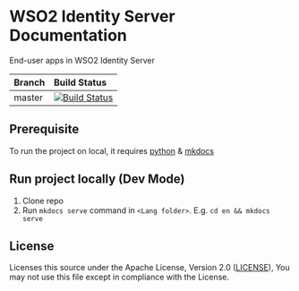 # WSO2 Identity Server Documentation

End-user apps in WSO2 Identity Server

|  Branch | Build Status |
| :------------ |:------------- 
| master      | [![Build Status](https://wso2.org/jenkins/view/Dashboard/job/docs/job/docs-is/badge/icon)](https://wso2.org/jenkins/view/Dashboard/job/docs/job/docs-is/) |

## Prerequisite

To run the project on local, it requires [python](https://www.python.org/downloads/) & [mkdocs](https://www.mkdocs.org/)

## Run project locally (Dev Mode)

1. Clone repo
2. Run `mkdocs serve` command in `<Lang folder>`. E.g. `cd en && mkdocs serve`

## License

Licenses this source under the Apache License, Version 2.0 ([LICENSE](LICENSE)), You may not use this file except in compliance with the License.
